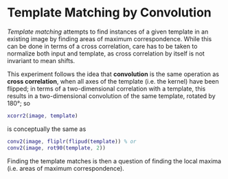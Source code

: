 # Template Matching by Convolution

*Template matching* attempts to find instances of a given template in an existing image by finding areas of maximum correspondence. While this can be done in terms of a cross correlation, care has to be taken to normalize both input and template, as cross correlation by itself is not invariant to mean shifts.

This experiment follows the idea that **convolution** is the same operation as **cross correlation**, when all axes of the template (i.e. the kernel) have been flipped; in terms of a two-dimensional correlation with a template, this results in a two-dimensional convolution of the same template, rotated by 180°; so

```matlab
xcorr2(image, template)
```

is conceptually the same as

```matlab
conv2(image, fliplr(flipud(template)) % or
conv2(image, rot90(template, 2))
```

Finding the template matches is then a question of finding the local maxima (i.e. areas of maximum correspondence).